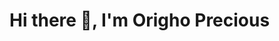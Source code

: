 # Hi there 👋, I'm Origho Precious 
<!--
I'm a Frontend developer based in Portharcourt, Nigeria. I build interactive Web Apps with beautiful User Interfaces, and I have an eye for design.

- 🔭 I’m currently working on ...
- 🌱 I’m currently learning ... Reactjs + Gatsby
- 👯 I’m looking to collaborate on ...
- 💬 Ask me about ...
- 📫 You can to reach me here: origho9@gmail.com
- 😄 Pronouns: ... He/Him
- ⚡ Fun fact: ... I
-->
